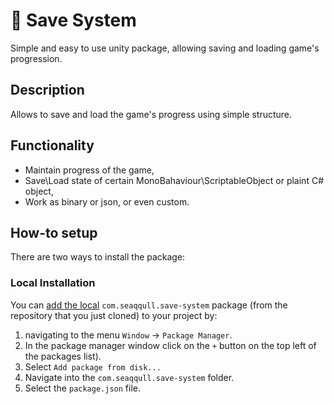# :floppy_disk: Save System
Simple and easy to use unity package, allowing saving and loading game's progression.

## Description
Allows to save and load the game's progress using simple structure.

## Functionality
- Maintain progress of the game,
- Save\Load state of certain MonoBahaviour\ScriptableObject or plaint C# object,
- Work as binary or json, or even custom.

## How-to setup
There are two ways to install the package:

### Local Installation
You can [add the local](https://docs.unity3d.com/Manual/upm-ui-local.html)
`com.seaqqull.save-system` package (from the repository that you just cloned) to your
project by:

1. navigating to the menu `Window` -> `Package Manager`.
2. In the package manager window click on the `+` button on the top left of the packages list).
3. Select `Add package from disk...`
4. Navigate into the `com.seaqqull.save-system` folder.
5. Select the `package.json` file.
